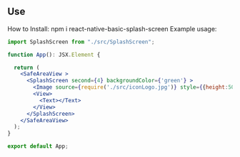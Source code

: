 ## Use

How to Install:
npm i react-native-basic-splash-screen
Example usage:

```jsx
import SplashScreen from "./src/SplashScreen";

function App(): JSX.Element {

  return (
    <SafeAreaView >
      <SplashScreen second={4} backgroundColor={'green'} >
        <Image source={require('./src/iconLogo.jpg')} style={{height:50,width:50}}/>
        <View>
          <Text></Text>
        </View>
      </SplashScreen>
    </SafeAreaView>
  );
}

export default App;

